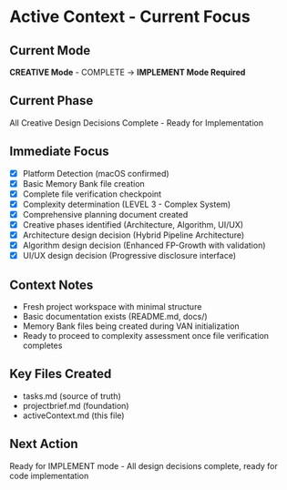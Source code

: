 # Active Context - Current Focus

## Current Mode

**CREATIVE Mode** - COMPLETE → **IMPLEMENT Mode Required**

## Current Phase

All Creative Design Decisions Complete - Ready for Implementation

## Immediate Focus

- [x] Platform Detection (macOS confirmed)
- [x] Basic Memory Bank file creation
- [x] Complete file verification checkpoint
- [x] Complexity determination (LEVEL 3 - Complex System)
- [x] Comprehensive planning document created
- [x] Creative phases identified (Architecture, Algorithm, UI/UX)
- [x] Architecture design decision (Hybrid Pipeline Architecture)
- [x] Algorithm design decision (Enhanced FP-Growth with validation)
- [x] UI/UX design decision (Progressive disclosure interface)

## Context Notes

- Fresh project workspace with minimal structure
- Basic documentation exists (README.md, docs/)
- Memory Bank files being created during VAN initialization
- Ready to proceed to complexity assessment once file verification completes

## Key Files Created

- tasks.md (source of truth)
- projectbrief.md (foundation)
- activeContext.md (this file)

## Next Action

Ready for IMPLEMENT mode - All design decisions complete, ready for code implementation
